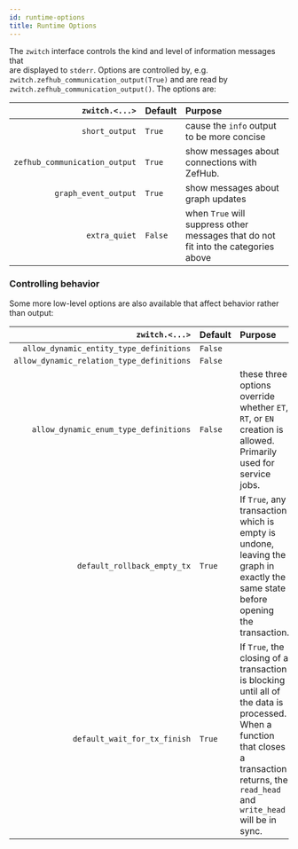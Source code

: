 ```yaml
---
id: runtime-options
title: Runtime Options
---
```


  
The `zwitch` interface controls the kind and level of information messages that  
are displayed to `stderr`. Options are controlled by, e.g.  
`zwitch.zefhub_communication_output(True)` and are read by  
`zwitch.zefhub_communication_output()`. The options are:  
  
| `zwitch.<...>`                | Default | Purpose                                                                            |  
|------------------------------:|:--------|:-----------------------------------------------------------------------------------|  
| `short_output`                | `True`  | cause the `info` output to be more concise                                         |  
| `zefhub_communication_output` | `True`  | show messages about connections with ZefHub.                                       |  
| `graph_event_output`          | `True`  | show messages about graph updates                                                  |  
| `extra_quiet`                 | `False` | when `True` will suppress other messages that do not fit into the categories above |  
  
  
### Controlling behavior  
Some more low-level options are also available that affect behavior rather than output:  
  
| `zwitch.<...>`                            | Default | Purpose                                                                                                                                                                                      |  
|------------------------------------------:|:--------|:---------------------------------------------------------------------------------------------------------------------------------------------------------------------------------------------|  
| `allow_dynamic_entity_type_definitions`   | `False` |                                                                                                                                                                                              |  
| `allow_dynamic_relation_type_definitions` | `False` |                                                                                                                                                                                              |  
| `allow_dynamic_enum_type_definitions`     | `False` | these three options override whether `ET`, `RT`, or `EN` creation is allowed. Primarily used for service jobs.                                                                               |  
| `default_rollback_empty_tx`               | `True`  | If `True`, any transaction which is empty is undone, leaving the graph in exactly the same state before opening the transaction.                                                             |  
| `default_wait_for_tx_finish`              | `True`  | If `True`, the closing of a transaction is blocking until all of the data is processed. When a function that closes a transaction returns, the `read_head` and `write_head` will be in sync. |  
